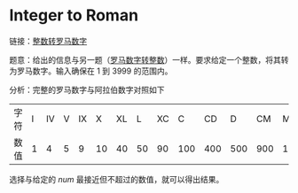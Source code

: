 # Integer to Roman

链接：[整数转罗马数字](https://leetcode-cn.com/problems/integer-to-roman/description/)

题意：给出的信息与另一题（[罗马数字转整数](../lc13)）一样。要求给定一个整数，将其转为罗马数字。输入确保在 1 到 3999 的范围内。

分析：完整的罗马数字与阿拉伯数字对照如下

<table>
<tr>
    <td>字符</td>
    <td>I</td>
    <td>IV</td>
    <td>V</td>
    <td>IX</td>
    <td>X</td>
    <td>XL</td>
    <td>L</td>
    <td>XC</td>
    <td>C</td>
    <td>CD</td>
    <td>D</td>
    <td>CM</td>
    <td>M</td>
</tr>
<tr>
    <td>数值</td>
    <td>1</td>
    <td>4</td>
    <td>5</td>
    <td>9</td>
    <td>10</td>
    <td>40</td>
    <td>50</td>
    <td>90</td>
    <td>100</td>
    <td>400</td>
    <td>500</td>
    <td>900</td>
    <td>1000</td>
</tr>
</table>


选择与给定的 *num* 最接近但不超过的数值，就可以得出结果。